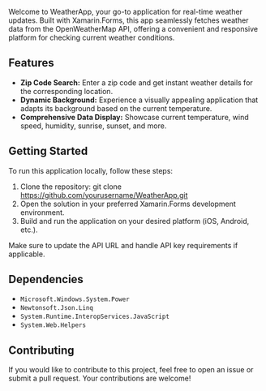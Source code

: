 Welcome to WeatherApp, your go-to application for real-time weather updates. Built with Xamarin.Forms, this app seamlessly fetches weather data from the OpenWeatherMap API, offering a convenient and responsive platform for checking current weather conditions.

## Features

- **Zip Code Search:** Enter a zip code and get instant weather details for the corresponding location.
- **Dynamic Background:** Experience a visually appealing application that adapts its background based on the current temperature.
- **Comprehensive Data Display:** Showcase current temperature, wind speed, humidity, sunrise, sunset, and more.

## Getting Started

To run this application locally, follow these steps:
1. Clone the repository: git clone https://github.com/yourusername/WeatherApp.git
2. Open the solution in your preferred Xamarin.Forms development environment.
3. Build and run the application on your desired platform (iOS, Android, etc.).

Make sure to update the API URL and handle API key requirements if applicable.

## Dependencies

- `Microsoft.Windows.System.Power`
- `Newtonsoft.Json.Linq`
- `System.Runtime.InteropServices.JavaScript`
- `System.Web.Helpers`

## Contributing

If you would like to contribute to this project, feel free to open an issue or submit a pull request. Your contributions are welcome!
